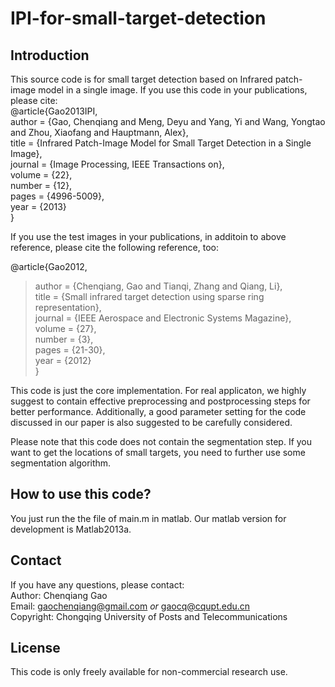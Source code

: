 # IPI-for-small-target-detection

## Introduction
This source code  is for small target detection based on Infrared patch-image model in a single image.
If you use this code in your publications, please cite:  
@article{Gao2013IPI,  
   author = {Gao, Chenqiang and Meng, Deyu and Yang, Yi and Wang, Yongtao and Zhou, Xiaofang and Hauptmann, Alex},  
   title = {Infrared Patch-Image Model for Small Target Detection in a Single Image},  
   journal = {Image Processing, IEEE Transactions on},  
   volume = {22},  
   number = {12},  
   pages = {4996-5009},  
   year = {2013}  
}

If you use the test images in your publications, in additoin to above reference, please cite the following reference, too:

@article{Gao2012,  
>   author = {Chenqiang, Gao and Tianqi, Zhang and Qiang, Li},  
>  title = {Small infrared target detection using sparse ring representation},  
>   journal = {IEEE Aerospace and Electronic Systems Magazine},  
   volume = {27},  
   number = {3},  
   pages = {21-30},  
   year = {2012}  
}  

This code is just the core implementation. For real applicaton, we highly suggest to contain effective preprocessing and postprocessing steps for better performance.
Additionally, a good parameter setting for the code discussed in our paper is also suggested to be carefully considered.

Please note that this code does not contain the segmentation step. If you want to get the locations of small targets, you need to further use some segmentation algorithm.

## How to use this code?
You just run the the file of main.m in matlab. Our matlab version for development is Matlab2013a. 

## Contact
If you have any questions, please contact:  
Author: Chenqiang Gao  
Email: gaochenqiang@gmail.com *or* gaocq@cqupt.edu.cn  
Copyright: Chongqing University of Posts and Telecommunications  
## License
This code is only freely available for non-commercial research use.

